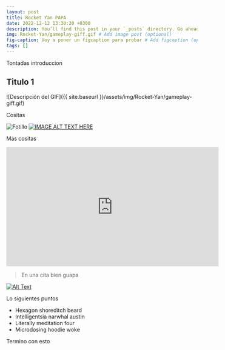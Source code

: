 ```yaml
---
layout: post
title: Rocket Yan PAPA
date: 2022-12-12 13:30:20 +0300
description: You’ll find this post in your `_posts` directory. Go ahead and edit it and re-build the site to see your changes. # Add post description (optional)
img: Rocket-Yan/gameplay-giff.gif # Add image post (optional)
fig-caption: Voy a poner un figcaption para probar # Add figcaption (optional)
tags: []
---
```

Tontadas introduccion

## Titulo 1

![Descripción del GIF]({{ site.baseurl }}/assets/img/Rocket-Yan/gameplay-giff.gif)


Cositas

![Fotillo]({{site.baseurl}}/assets/img/we-in-rest.jpg)
[![IMAGE ALT TEXT HERE]({{site.baseurl}}/assets/img/we-in-rest.jpg)](https://www.youtube.com/watch?v=kV06GiJgFhc&ab_channel=iHeartGameDev)

Mas cositas

<iframe width="560" height="315" src="https://www.youtube.com/embed/kV06GiJgFhc" frameborder="0" allow="accelerometer; autoplay; encrypted-media; gyroscope; picture-in-picture" allowfullscreen></iframe>




>En una cita bien guapa

[![Alt Text](https://img.youtube.com/vi/kV06GiJgFhc/0.jpg)](https://www.youtube.com/watch?v=kV06GiJgFhc)


Lo siguientes puntos

* Hexagon shoreditch beard
* Intelligentsia narwhal austin
* Literally meditation four
* Microdosing hoodie woke

Termino con esto
